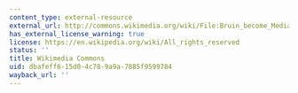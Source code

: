 ```yaml
---
content_type: external-resource
external_url: http://commons.wikimedia.org/wiki/File:Bruin_become_Mediator_or_Negotiation_for_Peace.jpg
has_external_license_warning: true
license: https://en.wikipedia.org/wiki/All_rights_reserved
status: ''
title: Wikimedia Commons
uid: dbafeff6-15d0-4c78-9a9a-7885f9599784
wayback_url: ''
---
```

